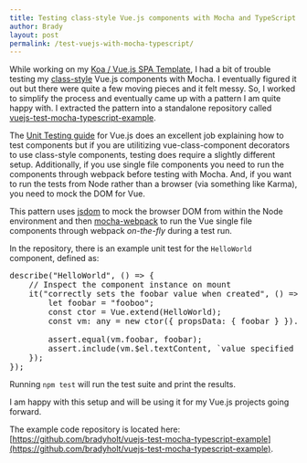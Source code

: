 ```yaml
---
title: Testing class-style Vue.js components with Mocha and TypeScript
author: Brady
layout: post
permalink: /test-vuejs-with-mocha-typescript/
---
```


While working on my [Koa / Vue.js SPA Template](https://www.geekytidbits.com/koa-vue-template/), I had a bit of trouble testing my [class-style](https://github.com/vuejs/vue-class-component) Vue.js components with Mocha.  I eventually figured it out but there were quite a few moving pieces and it felt messy.  So, I worked to simplify the process and eventually came up with a pattern I am quite happy with.  I extracted the pattern into a standalone repository called [vuejs-test-mocha-typescript-example](https://github.com/bradyholt/vuejs-test-mocha-typescript-example).

The [Unit Testing guide](https://vuejs.org/v2/guide/unit-testing.html) for Vue.js does an excellent job explaining how to test components but if you are utilitizing vue-class-component decorators to use class-style components, testing does require a slightly different setup.  Additionally, if you use single file components you need to run the components through webpack before testing with Mocha.  And, if you want to run the tests from Node rather than a browser (via something like Karma), you need to mock the DOM for Vue.

This pattern uses [jsdom](https://github.com/tmpvar/jsdom) to mock the browser DOM from within the Node environment and then [mocha-webpack](https://github.com/zinserjan/mocha-webpack) to run the Vue single file components through webpack _on-the-fly_ during a test run.

In the repository, there is an example unit test for the `HelloWorld` component, defined as:

<pre>
describe("HelloWorld", () => {
    // Inspect the component instance on mount
    it("correctly sets the foobar value when created", () => {
        let foobar = "fooboo";
        const ctor = Vue.extend(HelloWorld);
        const vm: any = new ctor({ propsData: { foobar } }).$mount();

        assert.equal(vm.foobar, foobar);
        assert.include(vm.$el.textContent, `value specified of ${foobar}`);
    });
});
</pre>

Running `npm test` will run the test suite and print the results.

I am happy with this setup and will be using it for my Vue.js projects going forward.

The example code repository is located here: [https://github.com/bradyholt/vuejs-test-mocha-typescript-example](https://github.com/bradyholt/vuejs-test-mocha-typescript-example).